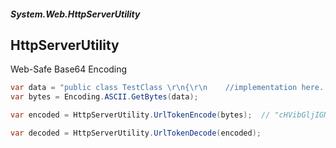 ##### System.Web.HttpServerUtility
## HttpServerUtility

Web-Safe Base64 Encoding
``` csharp
var data = "public class TestClass \r\n{\r\n    //implementation here...\r\n}\r\n";
var bytes = Encoding.ASCII.GetBytes(data);

var encoded = HttpServerUtility.UrlTokenEncode(bytes);  // "cHVibGljIGNsYXNzIFRlc3RDbGFzcyANCnsNCiAgICAvL2ltcGxlbWVudGF0aW9uIGhlcmUuLi4NCn0NCg2"

var decoded = HttpServerUtility.UrlTokenDecode(encoded);
```
